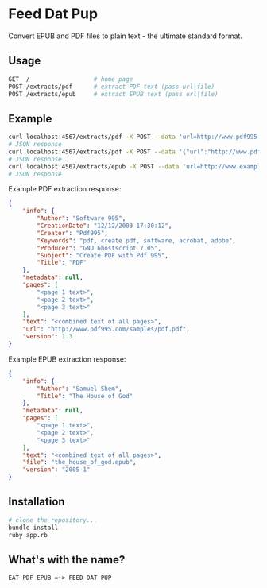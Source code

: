Feed Dat Pup
===

Convert EPUB and PDF files to plain text - the ultimate standard format.

## Usage

~~~sh
GET  /                  # home page
POST /extracts/pdf      # extract PDF text (pass url|file)
POST /extracts/epub     # extract EPUB text (pass url|file)
~~~

## Example

~~~sh
curl localhost:4567/extracts/pdf -X POST --data 'url=http://www.pdf995.com/samples/pdf.pdf'
# JSON response
curl localhost:4567/extracts/pdf -X POST --data '{"url":"http://www.pdf995.com/samples/pdf.pdf"}' --header 'content-type: application/json'
# JSON response
curl localhost:4567/extracts/epub -X POST --data 'url=http://www.example.com/samples/bookish.epub'
# JSON response
~~~

Example PDF extraction response:

~~~json
{
    "info": {
        "Author": "Software 995",
        "CreationDate": "12/12/2003 17:30:12",
        "Creator": "Pdf995",
        "Keywords": "pdf, create pdf, software, acrobat, adobe",
        "Producer": "GNU Ghostscript 7.05",
        "Subject": "Create PDF with Pdf 995",
        "Title": "PDF"
    },
    "metadata": null,
    "pages": [
        "<page 1 text>",
        "<page 2 text>",
        "<page 3 text>"
    ],
    "text": "<combined text of all pages>",
    "url": "http://www.pdf995.com/samples/pdf.pdf",
    "version": 1.3
}
~~~

Example EPUB extraction response:

~~~json
{
    "info": {
        "Author": "Samuel Shem",
        "Title": "The House of God"
    },
    "metadata": null,
    "pages": [
        "<page 1 text>",
        "<page 2 text>",
        "<page 3 text>"
    ],
    "text": "<combined text of all pages>",
    "file": "the_house_of_god.epub",
    "version": "2005-1"
}
~~~

## Installation

~~~sh
# clone the repository...
bundle install
ruby app.rb
~~~

## What's with the name?

~~~
EAT PDF EPUB =~> FEED DAT PUP
~~~
